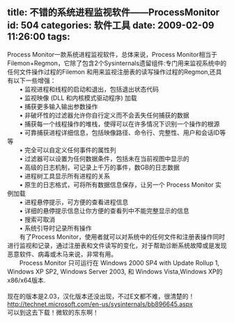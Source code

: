 title: 不错的系统进程监视软件——ProcessMonitor
id: 504
categories: 软件工具
date: 2009-02-09 11:26:00
tags:
---

Process Monitor一款系统进程监视软件，总体来说，Process Monitor相当于Filemon+Regmon，它除了包含2个Sysinternals遗留组件:专门用来监视系统中的任何文件操作过程的Filemon 和用来监视注册表的读写操作过程的Regmon,还具有以下一些增强：
</br>　　• 监视进程和线程的启动和退出，包括退出状态代码
</br>　　• 监视映像 (DLL 和内核模式驱动程序) 加载
</br>　　• 捕获更多输入输出参数操作
</br>　　• 非破坏性的过滤器允许你自行定义而不会丢失任何捕获的数据
</br>　　• 捕获每一个线程操作的堆栈，使得可以在许多情况下识别一个操作的根源
</br>　　• 可靠捕获进程详细信息，包括映像路径、命令行、完整性、用户和会话ID等等
</br>　　• 完全可以自定义任何事件的属性列
</br>　　• 过滤器可以设置为任何数据条件，包括未在当前视图中显示的
</br>　　• 高级的日志机制，可记录上千万的事件，数GB的日志数据
</br>　　• 进程树工具显示所有进程的关系
</br>　　• 原生的日志格式，可将所有数据信息保存，让另一个 Process Monitor 实例加载
</br>　　• 进程悬停提示，可方便的查看进程信息
</br>　　• 详细的悬停提示信息让你方便的查看列中不能完整显示的信息
</br>　　• 搜索可取消
</br>　　• 系统引导时记录所有操作
</br>　　有了Process Monitor，使用者就可以对系统中的任何文件和注册表操作同时进行监视和记录，通过注册表和文件读写的变化，对于帮助诊断系统故障或是发现恶意软件、病毒或木马来说，非常有用。
</br>　　Process Monitor 只可运行在 Windows 2000 SP4 with Update Rollup 1, Windows XP SP2, Windows Server 2003, 和 Windows Vista,Windows XP的x86/x64版本.
</br>
</br>现在的版本是2.03，汉化版本还没出现，不过E文都不难，很清楚的！
</br>http://technet.microsoft.com/en-us/sysinternals/bb896645.aspx
</br>可以到这去下载！微软的东东啊！
